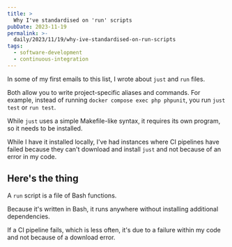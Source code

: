 ```yaml
---
title: >
  Why I've standardised on 'run' scripts
pubDate: 2023-11-19
permalink: >-
  daily/2023/11/19/why-ive-standardised-on-run-scripts
tags:
  - software-development
  - continuous-integration
---
```


In some of my first emails to this list, I wrote about `just` and `run` files.

Both allow you to write project-specific aliases and commands. For example, instead of running `docker compose exec php phpunit`, you run `just test` or `run test`.

While `just` uses a simple Makefile-like syntax, it requires its own program, so it needs to be installed.

While I have it installed locally, I've had instances where CI pipelines have failed because they can't download and install `just` and not because of an error in my code.

## Here's the thing

A `run` script is a file of Bash functions.

Because it's written in Bash, it runs anywhere without installing additional dependencies.

If a CI pipeline fails, which is less often, it's due to a failure within my code and not because of a download error.
